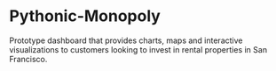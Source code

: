 # Pythonic-Monopoly
Prototype dashboard that provides charts, maps and interactive visualizations to customers looking to invest in rental properties in San Francisco.
